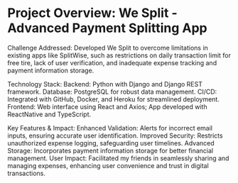 # Project Overview: We Split - Advanced Payment Splitting App

Challenge Addressed: Developed We Split to overcome limitations in existing apps like SplitWise, such as restrictions on daily transaction limit for free tire, lack of user verification, and inadequate expense tracking and payment information storage.

Technology Stack:
  Backend: Python with Django and Django REST framework.
  Database: PostgreSQL for robust data management.
  CI/CD: Integrated with GitHub, Docker, and Heroku for streamlined deployment.
  Frontend: Web interface using React and Axios; App developed with ReactNative and TypeScript.

Key Features & Impact:
  Enhanced Validation: Alerts for incorrect email inputs, ensuring accurate user identification.
  Improved Security: Restricts unauthorized expense logging, safeguarding user timelines.
  Advanced Storage: Incorporates payment information storage for better financial management.
  User Impact: Facilitated my friends in seamlessly sharing and managing expenses, enhancing user convenience and trust in digital transactions.
